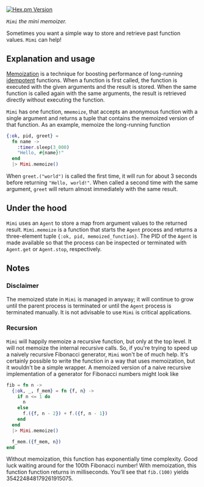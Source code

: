 [![Hex.pm Version](https://img.shields.io/hexpm/v/timex.svg?style=flat)](https://hex.pm/packages/mimi)

_`Mimi` the mini memoizer._

Sometimes you want a simple way to store and retrieve past function values. `Mimi` can 
help!

## Explanation and usage

[Memoization](https://en.wikipedia.org/wiki/Memoization) is a technique for
boosting performance of long-running 
[idempotent](https://en.wikipedia.org/wiki/Idempotence) functions. When a function is first called,
the function is executed with the given arguments and the result is stored. When the 
same function is called again with the same arguments, the result is retrieved directly
without executing the function.

`Mimi` has one function, `mmemoize`, that accepts an anonymous function with a single
argument and returns a tuple that contains the memoized version of that function. As an 
example, memoize the long-running function

```elixir
{:ok, pid, greet} = 
  fn name ->
    :timer.sleep(3_000)
    "Hello, #{name}!"
  end
  |> Mimi.memoize()
```

When `greet.("world")` is called the first time, it will run for about 3 seconds before 
returning `"Hello, world!"`.  When called a second time with the same argument, `greet` 
will return almost immediately with the same result.

## Under the hood

`Mimi` uses an `Agent` to store a map from argument values to the returned result. 
`Mimi.memoize` is a function that starts the `Agent` process and returns a three-element
tuple `{:ok, pid, memoized_function}`. The PID of the `Agent` is made available
so that the process can be inspected or terminated with `Agent.get` or `Agent.stop`, 
respectively.

## Notes

### Disclaimer

The memoized state in `Mimi` is managed in anyway; it will continue to grow until the
parent process is terminated or until the `Agent` process is terminated manually. 
It is not advisable to use `Mimi` is critical applications.

### Recursion

`Mimi` will happily memoize a recursive function, but only at the top level. It will not
memoize the internal recursive calls. So, if you're trying to speed up a naively 
recursive Fibonacci generator, `Mimi` won't be of much help. It's certainly possible to 
write the function in a way that uses memoization, but it wouldn't be a simple wrapper. 
A memoized version of a naive recursive implementation of a generator for Fibonacci 
numbers might look like

```elixir
fib = fn n ->
  {:ok, _, f_mem} = fn {f, n} ->
    if n <= 1 do
      n
    else
      f.({f, n - 2}) + f.({f, n - 1})
    end
  end
  |> Mimi.memoize()

  f_mem.({f_mem, n})
end
```

Without memoization, this function has exponentially time complexity. Good
luck waiting around for the 100th Fibonacci number! With memoization, this function function
returns in milliseconds. You'll see that `fib.(100)` yields 354224848179261915075.